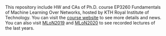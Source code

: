 This repository include HW and CAs of Ph.D. course EP3260 Fundamentals of Machine Learning Over Networks, hosted by KTH Royal Institute of Technology. You can visit the [course website](https://sites.google.com/view/mlons2023/home) to see more details and news. You can also visit [MLoN2019](https://sites.google.com/view/mlons2019/course-materials) and [MLoN2020](https://sites.google.com/view/mlons2020/course-materials) to see recorded lectures of the last years.
